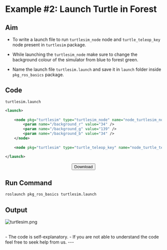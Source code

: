 # Example #2: Launch Turtle in Forest

## Aim

- To write a launch file to run `turtlesim_node` node and `turtle_teleop_key` node present in `turtlesim` package.

- While launching the `turtlesim_node` make sure to change the background colour of the simulator from blue to forest green.
- Name the launch file `turtlesim.launch` and save it in `launch` folder inside `pkg_ros_basics` package.

## Code

`turtlesim.launch`
```xml
<launch>
    
    <node pkg="turtlesim" type="turtlesim_node" name="node_turtlesim_node">
        <param name="/background_r" value="34" />
        <param name="/background_g" value="139" />
        <param name="/background_b" value="34" />
    </node>
    
    <node pkg="turtlesim" type="turtle_teleop_key" name="node_turtle_teleop_key" />

</launch>
```

<center><a href="ROS_Basics_with_Turtlesim/ROS_Launch_Files/turtlesim.launch" download><button>Download</button></a></center>

## Run Command

```bash
roslaunch pkg_ros_basics turtlesim.launch
```

## Output

![turtlesim.png](./ROS_Basics_with_Turtlesim/ROS_Launch_Files/turtlesim.png)

<br />
- The code is self-explanatory.
- If you are not able to understand the code feel free to seek help from us.
---